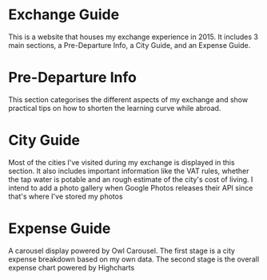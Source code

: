 # Exchange Guide

This is a website that houses my exchange experience in 2015. 
It includes 3 main sections, a Pre-Departure Info, a City Guide, and an Expense Guide.

# Pre-Departure Info

This section categorises the different aspects of my exchange and show practical tips on how to shorten the learning curve while abroad.

# City Guide

Most of the cities I've visited during my exchange is displayed in this section. It also includes important information like the VAT rules, whether the tap water is potable and an rough estimate of the city's cost of living.
I intend to add a photo gallery when Google Photos releases their API since that's where I've stored my photos

# Expense Guide

A carousel display powered by Owl Carousel.
The first stage is a city expense breakdown based on my own data.
The second stage is the overall expense chart powered by Highcharts
